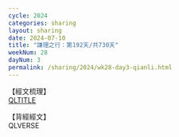 ```yaml
---
cycle: 2024
categories: sharing
layout: sharing
date: 2024-07-10
title: "謙理之行：第192天/共730天"
weekNum: 28
dayNum: 3
permalink: /sharing/2024/wk28-day3-qianli.html
---
```

【經文梳理】  
[QLTITLE](QLLINK)

【背經經文】  
QLVERSE
